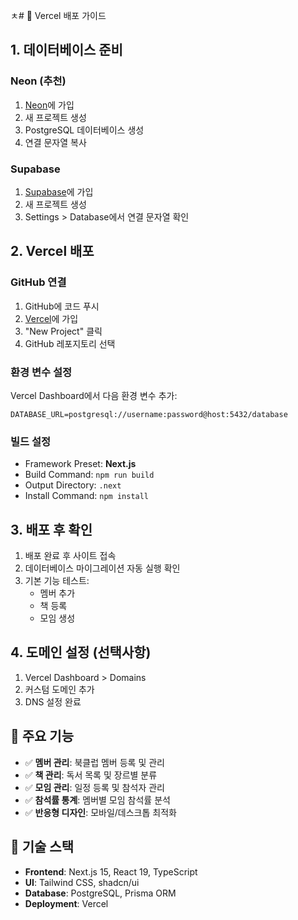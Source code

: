 ㅊ# 🚀 Vercel 배포 가이드

## 1. 데이터베이스 준비

### Neon (추천)
1. [Neon](https://neon.tech/)에 가입
2. 새 프로젝트 생성
3. PostgreSQL 데이터베이스 생성
4. 연결 문자열 복사

### Supabase
1. [Supabase](https://supabase.com/)에 가입
2. 새 프로젝트 생성
3. Settings > Database에서 연결 문자열 확인

## 2. Vercel 배포

### GitHub 연결
1. GitHub에 코드 푸시
2. [Vercel](https://vercel.com/)에 가입
3. "New Project" 클릭
4. GitHub 레포지토리 선택

### 환경 변수 설정
Vercel Dashboard에서 다음 환경 변수 추가:

```
DATABASE_URL=postgresql://username:password@host:5432/database
```

### 빌드 설정
- Framework Preset: **Next.js**
- Build Command: `npm run build`
- Output Directory: `.next`
- Install Command: `npm install`

## 3. 배포 후 확인

1. 배포 완료 후 사이트 접속
2. 데이터베이스 마이그레이션 자동 실행 확인
3. 기본 기능 테스트:
   - 멤버 추가
   - 책 등록
   - 모임 생성

## 4. 도메인 설정 (선택사항)

1. Vercel Dashboard > Domains
2. 커스텀 도메인 추가
3. DNS 설정 완료

## 🎯 주요 기능

- ✅ **멤버 관리**: 북클럽 멤버 등록 및 관리
- ✅ **책 관리**: 독서 목록 및 장르별 분류
- ✅ **모임 관리**: 일정 등록 및 참석자 관리
- ✅ **참석률 통계**: 멤버별 모임 참석률 분석
- ✅ **반응형 디자인**: 모바일/데스크톱 최적화

## 🔧 기술 스택

- **Frontend**: Next.js 15, React 19, TypeScript
- **UI**: Tailwind CSS, shadcn/ui
- **Database**: PostgreSQL, Prisma ORM
- **Deployment**: Vercel

